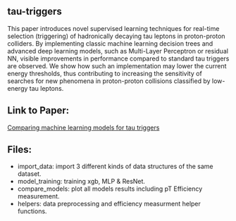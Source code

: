 ## tau-triggers

This paper introduces novel supervised learning techniques for real-time selection (triggering) of hadronically decaying tau leptons in proton-proton colliders.
By implementing classic machine learning decision trees and advanced deep learning models, such as Multi-Layer Perceptron or residual NN, visible improvements in 
performance compared to standard tau triggers are observed. We show how such an implementation may lower the current energy thresholds, 
thus contributing to increasing the sensitivity of searches for new phenomena in proton-proton collisions classified by low-energy tau leptons.

## Link to Paper:

[Comparing machine learning models for tau triggers](https://doi.org/10.48550/arXiv.2306.06743)

## Files:

* import_data: import 3 different kinds of data structures of the same dataset.
* model_training: training xgb, MLP & ResNet. 
* compare_models: plot all models results including pT Efficiency measurement. 
* helpers: data preprocessing and efficiency measurment helper functions.  


